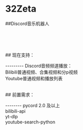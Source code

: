 # 32Zeta
<p>##Discord音乐机器人</p><br>
<br>
<br>
<p>## 现在支持：</p>
---------
Discord音频频道播放：<br>
  Bilibili普通视频、合集视频和分p视频<br>
  Youtube普通视频和播放列表<br>
<br>
<p>## 前置需求：</p>
--------
pycord 2.0 及以上<br>
bilibili-api<br>
yt-dlp<br>
youtube-search-python<br>
